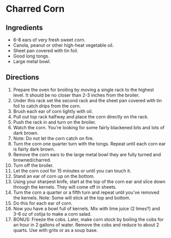 Charred Corn
=========

## Ingredients

* 6-8 ears of very fresh sweet corn.
* Canola, peanut or other high-heat vegetable oil.
* Sheet pan covered with tin foil.
* Good long tongs.
* Large metal bowl.

## Directions

1. Prepare the oven for broiling by moving a single rack to the highest level. It should be no closer than 2-3 inches from the broiler.
2. Under this rack set the second rack and the sheet pan covered with tin foil to catch drips from the corn.
3. Brush each ear of corn lightly with oil.
4. Pull out top rack halfway and place the corn directly on the rack.
5. Push the rack in and turn on the broiler.
6. Watch the corn. You're looking for some fairly blackened bits and lots of dark brown.
7. Note: Do not let the corn catch on fire.
8. Turn the corn one quarter turn with the tongs. Repeat until each corn ear is fairly dark brown.
9. Remove the corn ears to the large metal bowl they are fully turned and browned/charred.
10. Turn off the broiler.
11. Let the corn cool for 15 minutes or until you can touch it.
12. Stand an ear of corn up on the bottom.
13. Using your sharpest knife, start at the top of the corn ear and slice down through the kernels. They will come off in sheets.
14. Turn the corn a quarter or a fifth turn and repeat until you've removed the kernels. Note: Some will stick at the top and bottom.
15. Do this for each ear of corn.
16. Now you have a bowl full of kernels. Mix with lime juice (2 limes?) and 3-6 oz of cotija to make a corn salad.
17. BONUS: Freeze the cobs. Later, make corn stock by boiling the cobs for an hour in 2 gallons of water. Remove the cobs and reduce to about 2 quarts. Use with grits or as a soup base.
